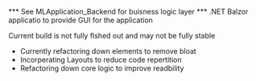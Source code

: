*** See MLApplication_Backend for buisness logic layer ***
.NET Balzor applicatio to provide GUI for the application 

Current build is not fully flshed out and may not be fully stable
- Currently refactoring down elements to remove bloat
- Incorperating Layouts to reduce code repertition
- Refactoring down core logic to improve readbility



